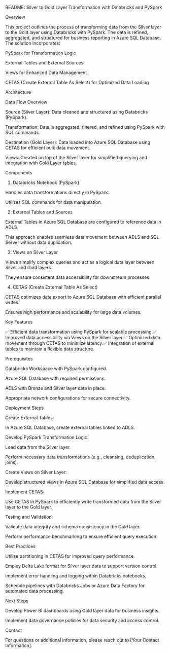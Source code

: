 README: Silver to Gold Layer Transformation with Databricks and PySpark

Overview

This project outlines the process of transforming data from the Silver layer to the Gold layer using Databricks with PySpark. The data is refined, aggregated, and structured for business reporting in Azure SQL Database. The solution incorporates:

PySpark for Transformation Logic

External Tables and External Sources

Views for Enhanced Data Management

CETAS (Create External Table As Select) for Optimized Data Loading

Architecture

Data Flow Overview

Source (Silver Layer): Data cleaned and structured using Databricks (PySpark).

Transformation: Data is aggregated, filtered, and refined using PySpark with SQL commands.

Destination (Gold Layer): Data loaded into Azure SQL Database using CETAS for efficient bulk data movement.

Views: Created on top of the Silver layer for simplified querying and integration with Gold Layer tables.

Components

1. Databricks Notebook (PySpark)

Handles data transformations directly in PySpark.

Utilizes SQL commands for data manipulation.

2. External Tables and Sources

External Tables in Azure SQL Database are configured to reference data in ADLS.

This approach enables seamless data movement between ADLS and SQL Server without data duplication.

3. Views on Silver Layer

Views simplify complex queries and act as a logical data layer between Silver and Gold layers.

They ensure consistent data accessibility for downstream processes.

4. CETAS (Create External Table As Select)

CETAS optimizes data export to Azure SQL Database with efficient parallel writes.

Ensures high performance and scalability for large data volumes.

Key Features

✅ Efficient data transformation using PySpark for scalable processing.✅ Improved data accessibility via Views on the Silver layer.✅ Optimized data movement through CETAS to minimize latency.✅ Integration of external tables to maintain a flexible data structure.

Prerequisites

Databricks Workspace with PySpark configured.

Azure SQL Database with required permissions.

ADLS with Bronze and Silver layer data in place.

Appropriate network configurations for secure connectivity.

Deployment Steps

Create External Tables:

In Azure SQL Database, create external tables linked to ADLS.

Develop PySpark Transformation Logic:

Load data from the Silver layer.

Perform necessary data transformations (e.g., cleansing, deduplication, joins).

Create Views on Silver Layer:

Develop structured views in Azure SQL Database for simplified data access.

Implement CETAS:

Use CETAS in PySpark to efficiently write transformed data from the Silver layer to the Gold layer.

Testing and Validation:

Validate data integrity and schema consistency in the Gold layer.

Perform performance benchmarking to ensure efficient query execution.

Best Practices

Utilize partitioning in CETAS for improved query performance.

Employ Delta Lake format for Silver layer data to support version control.

Implement error handling and logging within Databricks notebooks.

Schedule pipelines with Databricks Jobs or Azure Data Factory for automated data processing.

Next Steps

Develop Power BI dashboards using Gold layer data for business insights.

Implement data governance policies for data security and access control.

Contact

For questions or additional information, please reach out to [Your Contact Information].

